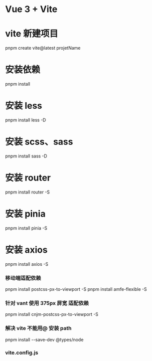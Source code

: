 # Vue 3 + Vite

# vite 新建项目

pnpm create vite@latest projetName

# 安装依赖

pnpm install

# 安装 less

pnpm install less -D

# 安装 scss、sass

pnpm install sass -D

# 安装 router

pnpm install router -S

# 安装 pinia

pnpm install pinia -S

# 安装 axios

pnpm install axios -S

### 移动端适配依赖

<a>
pnpm install postcss-px-to-viewport -S
pnpm install amfe-flexible -S
</a>

### 针对 vant 使用 375px 屏宽 适配依赖

pnpm install cnjm-postcss-px-to-viewport -S

### 解决 vite 不能用@ 安装 path

pnpm install --save-dev @types/node

### vite.config.js

<script>
 
import { defineConfig } from 'vite'
import vue from '@vitejs/plugin-vue'
import pxtovw from 'postcss-px-to-viewport'
import { resolve } from 'path'

// 自动导入vue中hook reactive ref等
import AutoImport from "unplugin-auto-import/vite"
//自动导入ui-组件 比如说ant-design-vue  element-plus等
import Components from 'unplugin-vue-components/vite';
import { AntDesignVueResolver } from "unplugin-vue-components/resolvers"

const loder_pxtovw = pxtovw({
  //这里是设计稿宽度 自己修改
  viewportWidth:375,
  viewportUnit: 'vw'
})

export default defineConfig({
  plugins: [
    vue(),
    AutoImport({
      //安装两行后你会发现在组件中不用再导入ref，reactive等
      imports: ['vue', 'vue-router'],
      dts: "src/auto-import.d.ts",
      //ant-design-vue
      resolvers: [AntDesignVueResolver()]
    }),
    Components({
      //ant-design-vue   importStyle = false 样式就没了
      resolvers: [AntDesignVueResolver()],
    }),
  ],
  resolve: {//@相对路径
    alias: {
      '@': resolve('src')
    }
  },
  css: {//移动端rem适配
    postcss: {
      plugins: [loder_pxtovw]
    }
  },
})

  </script>
